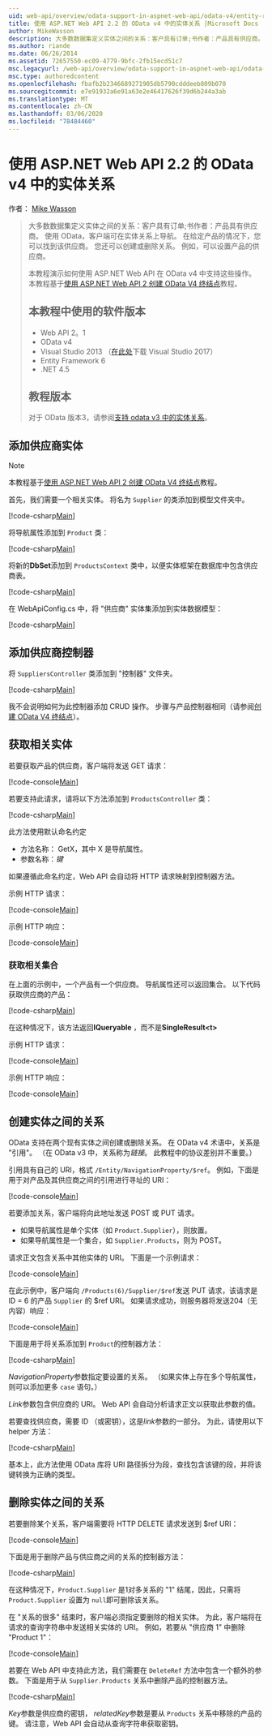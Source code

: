 ```yaml
---
uid: web-api/overview/odata-support-in-aspnet-web-api/odata-v4/entity-relations-in-odata-v4
title: 使用 ASP.NET Web API 2.2 的 OData v4 中的实体关系 |Microsoft Docs
author: MikeWasson
description: 大多数数据集定义实体之间的关系：客户具有订单;书作者：产品具有供应商。 使用 OData，客户端可以导航到 。
ms.author: riande
ms.date: 06/26/2014
ms.assetid: 72657550-ec09-4779-9bfc-2fb15ecd51c7
msc.legacyurl: /web-api/overview/odata-support-in-aspnet-web-api/odata-v4/entity-relations-in-odata-v4
msc.type: authoredcontent
ms.openlocfilehash: fbafb2b2346689271905db5790cdddeeb809b070
ms.sourcegitcommit: e7e91932a6e91a63e2e46417626f39d6b244a3ab
ms.translationtype: MT
ms.contentlocale: zh-CN
ms.lasthandoff: 03/06/2020
ms.locfileid: "78484460"
---
```

# <a name="entity-relations-in-odata-v4-using-aspnet-web-api-22"></a>使用 ASP.NET Web API 2.2 的 OData v4 中的实体关系

作者： [Mike Wasson](https://github.com/MikeWasson)

> 大多数数据集定义实体之间的关系：客户具有订单;书作者：产品具有供应商。 使用 OData，客户端可在实体关系上导航。 在给定产品的情况下，您可以找到该供应商。 您还可以创建或删除关系。 例如，可以设置产品的供应商。
>
> 本教程演示如何使用 ASP.NET Web API 在 OData v4 中支持这些操作。 本教程基于[使用 ASP.NET Web API 2 创建 OData V4 终结点](create-an-odata-v4-endpoint.md)教程。
>
> ## <a name="software-versions-used-in-the-tutorial"></a>本教程中使用的软件版本
>
> - Web API 2。1
> - OData v4
> - Visual Studio 2013 （[在此处](https://visualstudio.microsoft.com/downloads/?utm_medium=microsoft&utm_source=docs.microsoft.com&utm_campaign=button+cta&utm_content=download+vs2017)下载 Visual Studio 2017）
> - Entity Framework 6
> - .NET 4.5
>
> ## <a name="tutorial-versions"></a>教程版本
>
> 对于 OData 版本3，请参阅[支持 odata v3 中的实体关系](https://asp.net/web-api/overview/odata-support-in-aspnet-web-api/odata-v3/working-with-entity-relations)。

## <a name="add-a-supplier-entity"></a>添加供应商实体

> [!NOTE]
> 本教程基于[使用 ASP.NET Web API 2 创建 OData V4 终结点](create-an-odata-v4-endpoint.md)教程。

首先，我们需要一个相关实体。 将名为 `Supplier` 的类添加到模型文件夹中。

[!code-csharp[Main](entity-relations-in-odata-v4/samples/sample1.cs)]

将导航属性添加到 `Product` 类：

[!code-csharp[Main](entity-relations-in-odata-v4/samples/sample2.cs?highlight=13-15)]

将新的**DbSet**添加到 `ProductsContext` 类中，以便实体框架在数据库中包含供应商表。

[!code-csharp[Main](entity-relations-in-odata-v4/samples/sample3.cs?highlight=10)]

在 WebApiConfig.cs 中，将 &quot;供应商&quot; 实体集添加到实体数据模型：

[!code-csharp[Main](entity-relations-in-odata-v4/samples/sample4.cs?highlight=6)]

## <a name="add-a-suppliers-controller"></a>添加供应商控制器

将 `SuppliersController` 类添加到 "控制器" 文件夹。

[!code-csharp[Main](entity-relations-in-odata-v4/samples/sample5.cs)]

我不会说明如何为此控制器添加 CRUD 操作。 步骤与产品控制器相同（请参阅[创建 OData V4 终结点](create-an-odata-v4-endpoint.md)）。

## <a name="getting-related-entities"></a>获取相关实体

若要获取产品的供应商，客户端将发送 GET 请求：

[!code-console[Main](entity-relations-in-odata-v4/samples/sample6.cmd)]

若要支持此请求，请将以下方法添加到 `ProductsController` 类：

[!code-csharp[Main](entity-relations-in-odata-v4/samples/sample7.cs)]

此方法使用默认命名约定

- 方法名称： GetX，其中 X 是导航属性。
- 参数名称：*键*

如果遵循此命名约定，Web API 会自动将 HTTP 请求映射到控制器方法。

示例 HTTP 请求：

[!code-console[Main](entity-relations-in-odata-v4/samples/sample8.cmd)]

示例 HTTP 响应：

[!code-console[Main](entity-relations-in-odata-v4/samples/sample9.cmd)]

### <a name="getting-a-related-collection"></a>获取相关集合

在上面的示例中，一个产品有一个供应商。 导航属性还可以返回集合。 以下代码获取供应商的产品：

[!code-csharp[Main](entity-relations-in-odata-v4/samples/sample10.cs)]

在这种情况下，该方法返回**IQueryable** ，而不是**SingleResult&lt;t&gt;**

示例 HTTP 请求：

[!code-console[Main](entity-relations-in-odata-v4/samples/sample11.cmd)]

示例 HTTP 响应：

[!code-console[Main](entity-relations-in-odata-v4/samples/sample12.cmd)]

## <a name="creating-a-relationship-between-entities"></a>创建实体之间的关系

OData 支持在两个现有实体之间创建或删除关系。 在 OData v4 术语中，关系是 &quot;引用&quot;。 （在 OData v3 中，关系称为*链接*。 此教程中的协议差别并不重要。）

引用具有自己的 URI，格式 `/Entity/NavigationProperty/$ref`。 例如，下面是用于对产品及其供应商之间的引用进行寻址的 URI：

[!code-console[Main](entity-relations-in-odata-v4/samples/sample13.cmd)]

若要添加关系，客户端将向此地址发送 POST 或 PUT 请求。

- 如果导航属性是单个实体（如 `Product.Supplier`），则放置。
- 如果导航属性是一个集合，如 `Supplier.Products`，则为 POST。

请求正文包含关系中其他实体的 URI。 下面是一个示例请求：

[!code-console[Main](entity-relations-in-odata-v4/samples/sample14.cmd)]

在此示例中，客户端向 `/Products(6)/Supplier/$ref`发送 PUT 请求，该请求是 ID = 6 的产品 `Supplier` 的 $ref URI。 如果请求成功，则服务器将发送204（无内容）响应：

[!code-console[Main](entity-relations-in-odata-v4/samples/sample15.cmd)]

下面是用于将关系添加到 `Product`的控制器方法：

[!code-csharp[Main](entity-relations-in-odata-v4/samples/sample16.cs)]

*NavigationProperty*参数指定要设置的关系。 （如果实体上存在多个导航属性，则可以添加更多 `case` 语句。）

*Link*参数包含供应商的 URI。 Web API 会自动分析请求正文以获取此参数的值。

若要查找供应商，需要 ID （或密钥），这是*link*参数的一部分。 为此，请使用以下 helper 方法：

[!code-csharp[Main](entity-relations-in-odata-v4/samples/sample17.cs)]

基本上，此方法使用 OData 库将 URI 路径拆分为段，查找包含该键的段，并将该键转换为正确的类型。

## <a name="deleting-a-relationship-between-entities"></a>删除实体之间的关系

若要删除某个关系，客户端需要将 HTTP DELETE 请求发送到 $ref URI：

[!code-console[Main](entity-relations-in-odata-v4/samples/sample18.cmd)]

下面是用于删除产品与供应商之间的关系的控制器方法：

[!code-csharp[Main](entity-relations-in-odata-v4/samples/sample19.cs)]

在这种情况下，`Product.Supplier` 是1对多关系的 &quot;1&quot; 结尾，因此，只需将 `Product.Supplier` 设置为 `null`即可删除该关系。

在 &quot;关系的很多&quot; 结束时，客户端必须指定要删除的相关实体。 为此，客户端将在请求的查询字符串中发送相关实体的 URI。 例如，若要从 "供应商 1" 中删除 "Product 1"：

[!code-console[Main](entity-relations-in-odata-v4/samples/sample20.cmd?highlight=1)]

若要在 Web API 中支持此方法，我们需要在 `DeleteRef` 方法中包含一个额外的参数。 下面是用于从 `Supplier.Products` 关系中删除产品的控制器方法。

[!code-csharp[Main](entity-relations-in-odata-v4/samples/sample21.cs)]

*Key*参数是供应商的密钥， *relatedKey*参数是要从 `Products` 关系中移除的产品的键。 请注意，Web API 会自动从查询字符串获取密钥。
